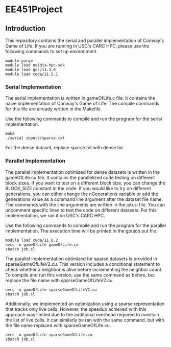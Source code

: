 # EE451Project

## Introduction

This repository contains the serial and parallel implementation of Conway's Game of Life. If you are running in USC's CARC HPC, please use the following commands to set up environment.
```
module purge
module load nvidia-hpc-sdk
module load gcc/11.3.0
module load cuda/11.5.1
```

### Serial Implementation

The serial implementation is written in gameOfLife.c file. It contains the naive implementation of Conway's Game of Life. The compile commands for this file are already written in the Makefile. 

Use the following commands to compile and run the program for the serial implementation.

```
make
./serial inputs/sparse.txt
```

For the dense dataset, replace sparse.txt with dense.txt.

### Parallel Implementation

The parallel implementation optimized for dense datasets is written in the gameOfLife.cu file. It contains the parallelized code testing on different block sizes. If you want to test on a different block size, you can change the BLOCK_SIZE constant in the code. If you would like to try on different generations, you can either change the nGenerations variable or add the generations value as a command line argument after the dataset file name. The commands with the line arguments are written in the job.sl file. You can uncomment specific lines to test the code on different datasets. For this implementation, we ran it on USC's CARC HPC.

Use the following commands to compile and run the program for the parallel implementation. The execution time will be printed in the gpujob.out file.

```
module load cuda/11.6.2
nvcc -o gameOfLife gameOfLife.cu
sbatch job.sl
```

The parallel implementation optimized for sparse datasets is provided in sparseGameOfLifeV2.cu. This version includes a conditional statement to check whether a neighbor is alive before incrementing the neighbor count. To compile and run this version, use the same command as before, but replace the file name with sparseGameOfLifeV2.cu.
```
nvcc -o gameOfLife sparseGameOfLifeV2.cu
sbatch job.sl
```

Additionally, we implemented an optimization using a sparse representation that tracks only live cells. However, the speedup achieved with this approach was limited due to the additional overhead required to maintain the list of live cells. It can similarly be ran with the same command, but with the file name replaced with sparseGameOfLife.cu.
```
nvcc -o gameOfLife sparseGameOfLife.cu
sbatch job.sl
```

